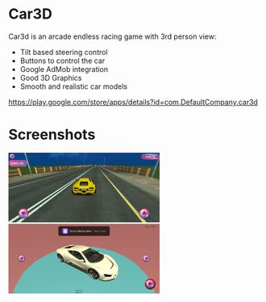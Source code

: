 # Car3D
Car3d is an arcade endless racing game with 3rd person view:
- Tilt based steering control
- Buttons to control the car
- Google AdMob integration
- Good 3D Graphics
- Smooth and realistic car models

https://play.google.com/store/apps/details?id=com.DefaultCompany.car3d

# Screenshots
<img src="Textures/img_1.png" width = "300">   <img src="Textures/img_2.png" width = "300">
